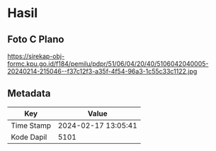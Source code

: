 # Hasil

## Foto C Plano

https://sirekap-obj-formc.kpu.go.id/f184/pemilu/pdpr/51/06/04/20/40/5106042040005-20240214-215046--f37c12f3-a35f-4f54-96a3-1c55c33c1122.jpg


## Metadata

| Key        | Value               |
| ---------- | ------------------- |
| Time Stamp | 2024-02-17 13:05:41 |
| Kode Dapil | 5101                |



